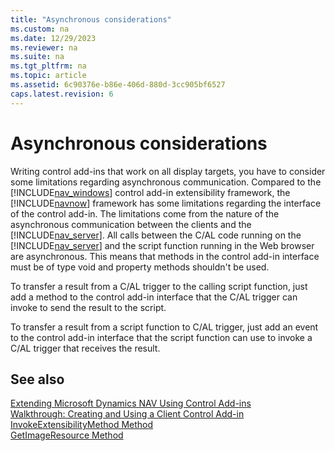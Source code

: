 ```yaml
---
title: "Asynchronous considerations"
ms.custom: na
ms.date: 12/29/2023
ms.reviewer: na
ms.suite: na
ms.tgt_pltfrm: na
ms.topic: article
ms.assetid: 6c90376e-b86e-406d-880d-3cc905bf6527
caps.latest.revision: 6
---
```

# Asynchronous considerations
Writing control add-ins that work on all display targets, you have to consider some limitations regarding asynchronous communication. Compared to the [!INCLUDE[nav_windows](includes/nav_windows_md.md)] control add-in extensibility framework, the [!INCLUDE[navnow](includes/navnow_md.md)] framework has some limitations regarding the interface of the control add-in. The limitations come from the nature of the asynchronous communication between the clients and the [!INCLUDE[nav_server](includes/nav_server_md.md)]. All calls between the C/AL code running on the [!INCLUDE[nav_server](includes/nav_server_md.md)] and the script function running in the Web browser are asynchronous. This means that methods in the control add-in interface must be of type void and property methods shouldn't be used.  
  
 To transfer a result from a C/AL trigger to the calling script function, just add a method to the control add-in interface that the C/AL trigger can invoke to send the result to the script.  
  
 To transfer a result from a script function to C/AL trigger, just add an event to the control add-in interface that the script function can use to invoke a C/AL trigger that receives the result.  
  
## See also  
 [Extending Microsoft Dynamics NAV Using Control Add-ins](Extending-Microsoft-Dynamics-NAV-Using-Control-Add-ins.md)   
 [Walkthrough: Creating and Using a Client Control Add-in](Walkthrough--Creating-and-Using-a-Client-Control-Add-in.md)   
 [InvokeExtensibilityMethod Method](InvokeExtensibilityMethod-Method.md)   
 [GetImageResource Method](GetImageResource-Method.md)